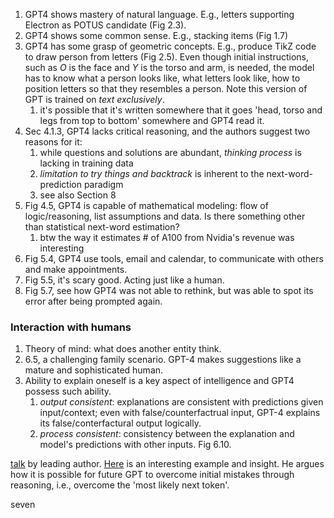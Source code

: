 1. GPT4 shows mastery of natural language. E.g., letters supporting Electron as POTUS candidate (Fig 2.3).
2. GPT4 shows some common sense. E.g., stacking items (Fig 1.7)
3. GPT4 has some grasp of geometric concepts. E.g., produce TikZ code to draw person from letters (Fig 2.5). Even though initial instructions, such as $O$ is the face and $Y$ is the torso and arm, is needed, the model has to know what a person looks like, what letters look like, how to position letters so that they resembles a person. Note this version of GPT is trained on *text exclusively*.
	1. it's possible that it's written somewhere that it goes 'head, torso and legs from top to bottom' somewhere and GPT4 read it.
4. Sec 4.1.3, GPT4 lacks critical reasoning, and the authors suggest two reasons for it:
	1. while questions and solutions are abundant, *thinking process* is lacking in training data
	2. *limitation to try things and backtrack* is inherent to the next-word-prediction paradigm
	3. see also Section 8
5. Fig 4.5, GPT4 is capable of mathematical modeling: flow of logic/reasoning, list assumptions and data. Is there something other than statistical next-word estimation?
	1. btw the way it estimates # of A100 from Nvidia's revenue was interesting
6. Fig 5.4, GPT4 use tools, email and calendar, to communicate with others and make appointments.
7. Fig 5.5, it's scary good. Acting just like a human.
8. Fig 5.7, see how GPT4 was not able to rethink, but was able to spot its error after being prompted again.

### Interaction with humans
1. Theory of mind: what does another entity think.
2. 6.5, a challenging family scenario. GPT-4 makes suggestions like a mature and sophisticated human.
3. Ability to explain oneself is a key aspect of intelligence and GPT4 possess such ability. 
	1. *output consistent*: explanations are consistent with predictions given input/context; even with false/counterfactrual input, GPT-4 explains its false/conterfactural output logically.
	2. *process consistent*: consistency between the explanation and model's predictions with other inputs. Fig 6.10.

[talk](https://youtu.be/qbIk7-JPB2c) by leading author. [Here](https://youtu.be/qbIk7-JPB2c?t=2386) is an interesting example and insight. He argues how it is possible for future GPT to overcome initial mistakes through reasoning, i.e., overcome the 'most likely next token'.


seven